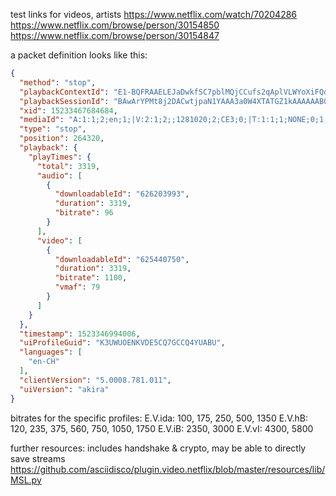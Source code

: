 test links for videos, artists
https://www.netflix.com/watch/70204286  
https://www.netflix.com/browse/person/30154850  
https://www.netflix.com/browse/person/30154847


a packet definition looks like this:

``` json
{
  "method": "stop",
  "playbackContextId": "E1-BQFRAAELEJaDwkfSC7pblMQjCCufs2qAplVLWYoXiFQdtwnlrRgiqo_rtJB53vfP7RfhnSVQeoxe12V1YW7uhiCypGx2Fe7Ts96YDnma_77GjaezgBonvxFXGGOWmbLaqxIsf6UAl9Jhdl-3Qkf17fGjT91pAD9BU3XmJ2A0nyYT00LuLy-8R16sHhh_efLl7GhVUvclezRaG6nLB7Z7EWhLpA9yIrMREad80pvkmhwSx0qVr2EXbqACAEIOhVo.",
  "playbackSessionId": "BAwArYPMt8j2DACwtjpaN1YAAA3a0W4XTATGZ1kAAAAAABOL_AAAAWKuiyv6AgAAAQNFMS1CUUZSQUFFTEVKYUR3a2ZTQzdwYmxNUWpDQ3VmczJxQXBsVkxXWW9YaUZRZHR3bmxyUmdpcW9fcnRKQjUzdmZQN1JmaG5TVlFlb3hlMTJWMVlXN3VoaUN5cEd4MkZlN1RzOTZZRG5tYV83N0dqYWV6Z0JvbnZ4RlhHR09XbWJMYXF4SXNmNlVBbDlKaGRsLTNRa2YxN2ZHalQ5MXBBRDlCVTNYbUoyQTBueVlUMDBMdUx5LThSMTZzSGhoX2VmTGw3R2hWVXZjbGV6UmFHNm5MQjdaN0VXaExwQTl5SXJNUkVhZDgwcHZrbWh3U3gwcVZyMkVYYnFBQ0FFSU9oVm8u",
  "xid": 15233467684684,
  "mediaId": "A:1:1;2;en;1;|V:2:1;2;;1281020;2;CE3;0;|T:1:1;1;NONE;0;1;",
  "type": "stop",
  "position": 264320,
  "playback": {
    "playTimes": {
      "total": 3319,
      "audio": [
        {
          "downloadableId": "626203993",
          "duration": 3319,
          "bitrate": 96
        }
      ],
      "video": [
        {
          "downloadableId": "625440750",
          "duration": 3319,
          "bitrate": 1100,
          "vmaf": 79
        }
      ]
    }
  },
  "timestamp": 1523346994006,
  "uiProfileGuid": "K3UWUOENKVDE5CQ7GCCQ4YUABU",
  "languages": [
    "en-CH"
  ],
  "clientVersion": "5.0008.781.011",
  "uiVersion": "akira"
}
````

bitrates for the specific profiles:
    E.V.ida:
        100, 175, 250, 500, 1350
    E.V.hB:
        120, 235, 375, 560, 750, 1050, 1750
    E.V.iB:
        2350, 3000
    E.V.vI:
        4300, 5800

further resources:
includes handshake & crypto, may be able to directly save streams
https://github.com/asciidisco/plugin.video.netflix/blob/master/resources/lib/MSL.py
